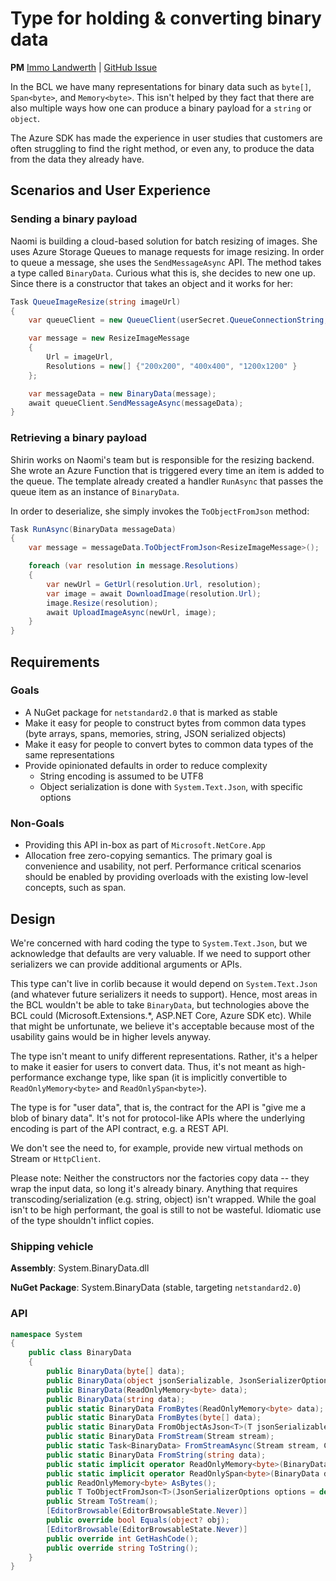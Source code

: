# Type for holding & converting binary data

**PM** [Immo Landwerth](https://github.com/terrajobst) |
[GitHub Issue](https://github.com/dotnet/runtime/issues/41686)

In the BCL we have many representations for binary data such as `byte[]`,
`Span<byte>`, and `Memory<byte>`. This isn't helped by they fact that there are
also multiple ways how one can produce a binary payload for a `string` or
`object`.

The Azure SDK has made the experience in user studies that customers are often
struggling to find the right method, or even any, to produce the data from the
data they already have.

## Scenarios and User Experience

### Sending a binary payload

Naomi is building a cloud-based solution for batch resizing of images. She uses
Azure Storage Queues to manage requests for image resizing. In order to queue a
message, she uses the `SendMessageAsync` API. The method takes a type called
`BinaryData`. Curious what this is, she decides to new one up. Since there is a
constructor that takes an object and it works for her:

```C#
Task QueueImageResize(string imageUrl)
{
    var queueClient = new QueueClient(userSecret.QueueConnectionString, "resize-queue");

    var message = new ResizeImageMessage
    {
        Url = imageUrl,
        Resolutions = new[] {"200x200", "400x400", "1200x1200" }
    };

    var messageData = new BinaryData(message);
    await queueClient.SendMessageAsync(messageData);
}
```

### Retrieving a binary payload

Shirin works on Naomi's team but is responsible for the resizing backend. She
wrote an Azure Function that is triggered every time an item is added to the
queue. The template already created a handler `RunAsync` that passes the queue
item as an instance of `BinaryData`.

In order to deserialize, she simply invokes the `ToObjectFromJson` method:

```C#
Task RunAsync(BinaryData messageData)
{
    var message = messageData.ToObjectFromJson<ResizeImageMessage>();

    foreach (var resolution in message.Resolutions)
    {
        var newUrl = GetUrl(resolution.Url, resolution);
        var image = await DownloadImage(resolution.Url);
        image.Resize(resolution);
        await UploadImageAsync(newUrl, image);
    }
}
```

## Requirements

### Goals

* A NuGet package for `netstandard2.0` that is marked as stable
* Make it easy for people to construct bytes from common data types (byte
  arrays, spans, memories, string, JSON serialized objects)
* Make it easy for people to convert bytes to common data types of the same
  representations
* Provide opinionated defaults in order to reduce complexity
    - String encoding is assumed to be UTF8
    - Object serialization is done with `System.Text.Json`, with specific options

### Non-Goals

* Providing this API in-box as part of `Microsoft.NetCore.App`
* Allocation free zero-copying semantics. The primary goal is convenience and
  usability, not perf. Performance critical scenarios should be enabled by
  providing overloads with the existing low-level concepts, such as span.

## Design

We're concerned with hard coding the type to `System.Text.Json`, but we
acknowledge that defaults are very valuable. If we need to support other
serializers we can provide additional arguments or APIs.

This type can't live in corlib because it would depend on `System.Text.Json`
(and whatever future serializers it needs to support). Hence, most areas in the
BCL wouldn't be able to take `BinaryData`, but technologies above the BCL could
(Microsoft.Extensions.*, ASP.NET Core, Azure SDK etc). While that might be
unfortunate, we believe it's acceptable because most of the usability gains
would be in higher levels anyway.

The type isn't meant to unify different representations. Rather, it's a helper
to make it easier for users to convert data. Thus, it's not meant as
high-performance exchange type, like span (it is implicitly convertible to
`ReadOnlyMemory<byte>` and `ReadOnlySpan<byte>`).

The type is for "user data", that is, the contract for the API is "give me a
blob of binary data". It's not for protocol-like APIs where the underlying
encoding is part of the API contract, e.g. a REST API.

We don't see the need to, for example, provide new virtual methods on Stream or
`HttpClient`.

Please note: Neither the constructors nor the factories copy data -- they wrap
the input data, so long it's already binary. Anything that requires
transcoding/serialization (e.g. string, object) isn't wrapped. While the goal
isn't to be high performant, the goal is still to not be wasteful. Idiomatic use
of the type shouldn't inflict copies.

### Shipping vehicle

**Assembly**: System.BinaryData.dll

**NuGet Package**: System.BinaryData (stable, targeting `netstandard2.0`)

### API

```C#
namespace System
{
    public class BinaryData
    {
        public BinaryData(byte[] data);
        public BinaryData(object jsonSerializable, JsonSerializerOptions options = default, Type? type = null);
        public BinaryData(ReadOnlyMemory<byte> data);
        public BinaryData(string data);
        public static BinaryData FromBytes(ReadOnlyMemory<byte> data);
        public static BinaryData FromBytes(byte[] data);
        public static BinaryData FromObjectAsJson<T>(T jsonSerializable, JsonSerializerOptions options = default, CancellationToken cancellationToken = default);
        public static BinaryData FromStream(Stream stream);
        public static Task<BinaryData> FromStreamAsync(Stream stream, CancellationToken cancellationToken = default);
        public static BinaryData FromString(string data);
        public static implicit operator ReadOnlyMemory<byte>(BinaryData data);
        public static implicit operator ReadOnlySpan<byte>(BinaryData data);
        public ReadOnlyMemory<byte> AsBytes();
        public T ToObjectFromJson<T>(JsonSerializerOptions options = default, CancellationToken cancellationToken = default);
        public Stream ToStream();
        [EditorBrowsable(EditorBrowsableState.Never)]
        public override bool Equals(object? obj);
        [EditorBrowsable(EditorBrowsableState.Never)]
        public override int GetHashCode();
        public override string ToString();
    }
}
```
